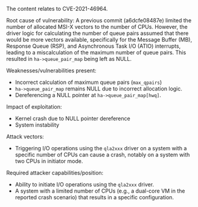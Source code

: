 The content relates to CVE-2021-46964.

Root cause of vulnerability:
A previous commit (a6dcfe08487e) limited the number of allocated MSI-X vectors to the number of CPUs. However, the driver logic for calculating the number of queue pairs assumed that there would be more vectors available, specifically for the Message Buffer (MB), Response Queue (RSP), and Asynchronous Task I/O (ATIO) interrupts, leading to a miscalculation of the maximum number of queue pairs. This resulted in `ha->queue_pair_map` being left as NULL.

Weaknesses/vulnerabilities present:
- Incorrect calculation of maximum queue pairs (`max_qpairs`)
-  `ha->queue_pair_map` remains NULL due to incorrect allocation logic.
- Dereferencing a NULL pointer at `ha->queue_pair_map[hwq]`.

Impact of exploitation:
- Kernel crash due to NULL pointer dereference
- System instability

Attack vectors:
- Triggering I/O operations using the `qla2xxx` driver on a system with a specific number of CPUs can cause a crash, notably on a system with two CPUs in initiator mode.

Required attacker capabilities/position:
- Ability to initiate I/O operations using the `qla2xxx` driver.
- A system with a limited number of CPUs (e.g., a dual-core VM in the reported crash scenario) that results in a specific configuration.